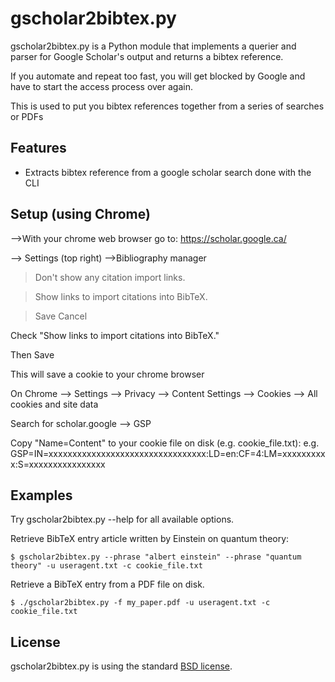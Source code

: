 gscholar2bibtex.py
==================

gscholar2bibtex.py is a Python module that implements a querier and parser for Google Scholar's output and returns a bibtex reference.

If you automate and repeat too fast, you will get blocked by Google and have to start the access process over again.

This is used to put you bibtex references together from a series of searches or PDFs


Features
--------

* Extracts bibtex reference from a google scholar search done with the CLI


Setup (using Chrome)
--------------------

-->With your chrome web browser go to:
https://scholar.google.ca/

--> Settings (top right)
    -->Bibliography manager

>Don't show any citation import links.

>Show links to import citations into BibTeX.

>Save Cancel

Check "Show links to import citations into BibTeX."

Then Save

This will save a cookie to your chrome browser

On Chrome
--> Settings
    --> Privacy
        --> Content Settings
            --> Cookies
                --> All cookies and site data

Search for scholar.google
    --> GSP

Copy "Name=Content" to your cookie file on disk (e.g. cookie_file.txt):
e.g.
GSP=IN=xxxxxxxxxxxxxxxxxxxxxxxxxxxxxxxxx:LD=en:CF=4:LM=xxxxxxxxxx:S=xxxxxxxxxxxxxxxx


Examples
--------

Try gscholar2bibtex.py --help for all available options.

Retrieve BibTeX entry article written by Einstein on quantum theory:

    $ gscholar2bibtex.py --phrase "albert einstein" --phrase "quantum theory" -u useragent.txt -c cookie_file.txt

Retrieve a BibTeX entry from a PDF file on disk.

    $ ./gscholar2bibtex.py -f my_paper.pdf -u useragent.txt -c cookie_file.txt


License
-------

gscholar2bibtex.py is using the standard [BSD license](http://opensource.org/licenses/BSD-2-Clause).
